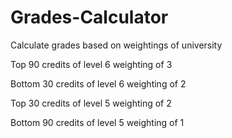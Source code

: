 # Grades-Calculator
Calculate grades based on weightings of university

Top 90 credits of level 6 weighting of 3

Bottom 30 credits of level 6 weighting of 2

Top 30 credits of level 5 weighting of 2 

Bottom 90 credits of level 5 weighting of 1


